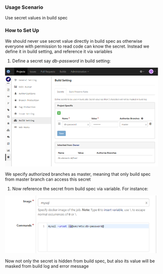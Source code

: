 ### Usage Scenario

Use secret values in build spec

### How to Set Up

We should never use secret value directly in build spec as otherwise everyone with permission to read code can know the secret. Instead we define it in build setting, and reference it via variables

1. Define a secret say _db-password_ in build setting:

  ![Secret Build Setting](../images/secret-build-setting.png)
  
  We specify authorized branches as master, meaning that only build spec from master branch can access this secret
  
1. Now reference the secret from build spec via variable. For instance:

  ![Use Job Secret](../images/use-job-secret.png)
  
Now not only the secret is hidden from build spec, but also its value will be masked from build log and error message
